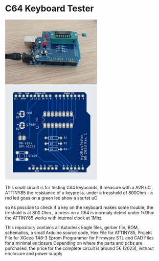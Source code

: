# C64 Keyboard Tester

<img src="https://github.com/Tishima/C64-KeyboardTester/blob/main/C64%20KeyboardTester/pictures/C64KeyboardTester_complete.jpg" width="300" alt="C64 KeybaoardTester">

<img src="https://github.com/Tishima/C64-KeyboardTester/blob/main/C64%20KeyboardTester/pictures/C64KeyboardTester.jpg" width="300" alt="C64 KeybaoardTester">


This small circuit is for testing C64 keyboards, it measure with a AVR uC ATTINY85 the resistance of a keypress.
under a treashold of 800Ohm - a red led goes on
a green led show a startet uC

so its possible to check if a key on the keyboard makes some trouble, the treshold is at 800 Ohm , a press on a C64 is mormaly detect under 1kOhm
the ATTINY85 works with internal clock at 1Mhz


This repository contains all Autodesk Eagle files, gerber file, BOM, schematics, a small Arduino source code, Hex File for ATTINY85, Projekt File for XGeco T48-3 Eprom Programmer for Firmware
STL and CAD Files for a minimal enclosure
Depending on where the parts and pcbs are purchased, the price for the complete circuit is around 5€ (2023), without enclosure and power supply


